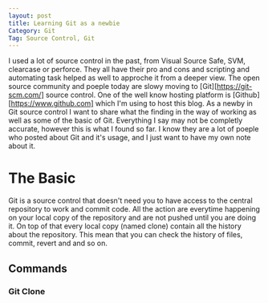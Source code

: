 ```yaml
---
layout: post
title: Learning Git as a newbie
Category: Git
Tag: Source Control, Git
---
```


I used a lot of source control in the past, from Visual Source Safe, SVM, clearcase or perforce. They all have their pro and cons and scripting and automating task helped as well to approche it from a deeper view. The open source community and poeple today are slowy moving to [Git][https://git-scm.com/] source control. One of the well know hosting platform is [Github][https://www.github.com] which I'm using to host this blog.
As a newby in Git source control I want to share what the finding in the way of working as well as some of the basic of Git. Everything I say may not be completly accurate, however this is what I found so far. I know they are a lot of poeple who posted about Git and it's usage, and I just want to have my own note about it.

# The Basic
Git is a source control that doesn't need you to have access to the central repository to work and commit code. All the action are everytime happening on your local copy of the repository and are not pushed until you are doing it. On top of that every local copy (named clone) contain all the history about the repository. This mean that you can check the history of files, commit, revert and and so on.

## Commands

### Git Clone


